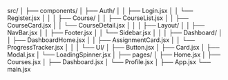 src/
│
├── components/
│ ├── Auth/
│ │ ├── Login.jsx
│ │ └── Register.jsx
│ │
│ ├── Course/
│ │ ├── CourseList.jsx
│ │ ├── CourseCard.jsx
│ │ └── CourseDetail.jsx
│ │
│ ├── Layout/
│ │ ├── NavBar.jsx
│ │ ├── Footer.jsx
│ │ └── Sidebar.jsx
│ │
│ ├── Dashboard/
│ │ ├── DashboardHome.jsx
│ │ ├── AssignmentCard.jsx
│ │ └── ProgressTracker.jsx
│ │
│ └── UI/
│ ├── Button.jsx
│ ├── Card.jsx
│ ├── Modal.jsx
│ └── LoadingSpinner.jsx
│
├── pages/
│ ├── Home.jsx
│ ├── Courses.jsx
│ ├── Dashboard.jsx
│ └── Profile.jsx
│
├── App.jsx
└── main.jsx
